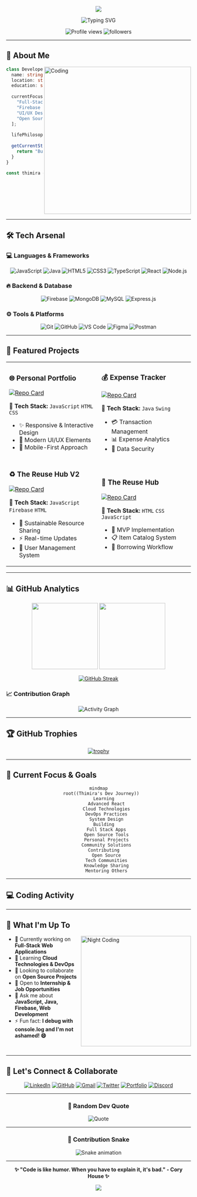 <div align="center">

<!-- Animated Header -->
<img src="https://capsule-render.vercel.app/api?type=waving&color=gradient&height=200&section=header&text=Thimira%20Rashmika&fontSize=80&fontAlignY=35&animation=twinkling&fontColor=gradient" />

<!-- Typing Animation -->
<p align="center">
  <img src="https://readme-typing-svg.herokuapp.com?font=Fira+Code&weight=600&size=28&duration=3000&pause=1000&color=00D9FF&center=true&vCenter=true&multiline=true&width=600&height=100&lines=Full-Stack+Developer;Problem+Solver;Tech+Enthusiast;Open+Source+Contributor" alt="Typing SVG" />
</p>

<!-- Profile Views Counter -->
<p align="center"> 
  <img src="https://komarev.com/ghpvc/?username=thimira20011&label=Profile%20Views&color=0e75b6&style=for-the-badge" alt="Profile views" />
  <img src="https://img.shields.io/github/followers/thimira20011?label=Followers&style=for-the-badge&color=0e75b6" alt="followers" />
</p>

</div>

---

## 🚀 About Me

<img align="right" alt="Coding" width="400" src="https://cdn.dribbble.com/users/1162077/screenshots/3848914/programmer.gif">

```typescript
class Developer {
  name: string = "Thimira Niranjaya";
  location: string = "Sri Lanka 🇱🇰";
  education: string = "Information Systems Student";
  
  currentFocus: string[] = [
    "Full-Stack Development",
    "Firebase Integration",
    "UI/UX Design",
    "Open Source Contribution"
  ];
  
  lifePhilosophy: string = "Code is poetry written in logic";
  
  getCurrentStatus(): string {
    return "Building the future, one commit at a time ✨";
  }
}

const thimira = new Developer();
```

<br clear="both">

---

## 🛠️ Tech Arsenal

### 💻 Languages & Frameworks
<div align="center">

![JavaScript](https://img.shields.io/badge/JavaScript-323330?style=for-the-badge&logo=javascript&logoColor=F7DF1E)
![Java](https://img.shields.io/badge/Java-ED8B00?style=for-the-badge&logo=openjdk&logoColor=white)
![HTML5](https://img.shields.io/badge/HTML5-E34F26?style=for-the-badge&logo=html5&logoColor=white)
![CSS3](https://img.shields.io/badge/CSS3-1572B6?style=for-the-badge&logo=css3&logoColor=white)
![TypeScript](https://img.shields.io/badge/TypeScript-007ACC?style=for-the-badge&logo=typescript&logoColor=white)
![React](https://img.shields.io/badge/React-20232A?style=for-the-badge&logo=react&logoColor=61DAFB)
![Node.js](https://img.shields.io/badge/Node.js-339933?style=for-the-badge&logo=nodedotjs&logoColor=white)

</div>

### 🔥 Backend & Database
<div align="center">

![Firebase](https://img.shields.io/badge/Firebase-039BE5?style=for-the-badge&logo=Firebase&logoColor=white)
![MongoDB](https://img.shields.io/badge/MongoDB-4EA94B?style=for-the-badge&logo=mongodb&logoColor=white)
![MySQL](https://img.shields.io/badge/MySQL-005C84?style=for-the-badge&logo=mysql&logoColor=white)
![Express.js](https://img.shields.io/badge/Express.js-000000?style=for-the-badge&logo=express&logoColor=white)

</div>

### ⚙️ Tools & Platforms
<div align="center">

![Git](https://img.shields.io/badge/GIT-E44C30?style=for-the-badge&logo=git&logoColor=white)
![GitHub](https://img.shields.io/badge/GitHub-100000?style=for-the-badge&logo=github&logoColor=white)
![VS Code](https://img.shields.io/badge/Visual_Studio_Code-0078D4?style=for-the-badge&logo=visual%20studio%20code&logoColor=white)
![Figma](https://img.shields.io/badge/Figma-F24E1E?style=for-the-badge&logo=figma&logoColor=white)
![Postman](https://img.shields.io/badge/Postman-FF6C37?style=for-the-badge&logo=Postman&logoColor=white)

</div>

---

## 🎯 Featured Projects

<div align="center">

<table>
<tr>
<td width="50%">

### 🌐 Personal Portfolio
[![Repo Card](https://github-readme-stats.vercel.app/api/pin/?username=thimira20011&repo=personal-portfolio&theme=radical&hide_border=true)](https://github.com/thimira20011/personal-portfolio)

**🔧 Tech Stack:** `JavaScript` `HTML` `CSS`
- ✨ Responsive & Interactive Design
- 🎨 Modern UI/UX Elements
- 📱 Mobile-First Approach

</td>
<td width="50%">

### 💰 Expense Tracker
[![Repo Card](https://github-readme-stats.vercel.app/api/pin/?username=thimira20011&repo=expense-tracker&theme=radical&hide_border=true)](https://github.com/thimira20011/expense-tracker)

**🔧 Tech Stack:** `Java` `Swing`
- 💳 Transaction Management
- 📊 Expense Analytics
- 🔐 Data Security

</td>
</tr>
<tr>
<td width="50%">

### ♻️ The Reuse Hub V2
[![Repo Card](https://github-readme-stats.vercel.app/api/pin/?username=thimira20011&repo=the-reuse-hub-v2&theme=radical&hide_border=true)](https://github.com/thimira20011/the-reuse-hub-v2)

**🔧 Tech Stack:** `JavaScript` `Firebase` `HTML`
- 🌱 Sustainable Resource Sharing
- ⚡ Real-time Updates
- 👥 User Management System

</td>
<td width="50%">

### 🏪 The Reuse Hub
[![Repo Card](https://github-readme-stats.vercel.app/api/pin/?username=thimira20011&repo=the-reuse-hub&theme=radical&hide_border=true)](https://github.com/thimira20011/the-reuse-hub)

**🔧 Tech Stack:** `HTML` `CSS` `JavaScript`
- 🎯 MVP Implementation
- 📋 Item Catalog System
- 🔄 Borrowing Workflow

</td>
</tr>
</table>

</div>

---

## 📊 GitHub Analytics

<div align="center">
  
<img height="180em" src="https://github-readme-stats.vercel.app/api?username=thimira20011&show_icons=true&theme=radical&hide_border=true&count_private=true"/>
<img height="180em" src="https://github-readme-stats.vercel.app/api/top-langs/?username=thimira20011&layout=compact&theme=radical&hide_border=true"/>

</div>

<div align="center">
  
[![GitHub Streak](https://github-readme-streak-stats.herokuapp.com/?user=thimira20011&theme=radical&hide_border=true)](https://git.io/streak-stats)

</div>

### 📈 Contribution Graph
<div align="center">

![Activity Graph](https://github-readme-activity-graph.vercel.app/graph?username=thimira20011&theme=react-dark&hide_border=true)

</div>

---

## 🏆 GitHub Trophies

<div align="center">

[![trophy](https://github-profile-trophy.vercel.app/?username=thimira20011&theme=radical&no-frame=true&margin-w=15&margin-h=15&column=7)](https://github.com/ryo-ma/github-profile-trophy)

</div>

---

## 🎨 Current Focus & Goals

<div align="center">

```mermaid
mindmap
  root((Thimira's Dev Journey))
    Learning
      Advanced React
      Cloud Technologies
      DevOps Practices
      System Design
    Building
      Full Stack Apps
      Open Source Tools
      Personal Projects
      Community Solutions
    Contributing
      Open Source
      Tech Communities
      Knowledge Sharing
      Mentoring Others
```

</div>

---

## 💻 Coding Activity

<div align="center">

<!--START_SECTION:waka-->
<!--END_SECTION:waka-->

</div>

---

## 🌟 What I'm Up To

<img align="right" alt="Night Coding" width="300" src="https://media.giphy.com/media/L1R1tvI9svkIWwpVYr/giphy.gif">

- 🔭 Currently working on **Full-Stack Web Applications**
- 🌱 Learning **Cloud Technologies & DevOps**
- 👯 Looking to collaborate on **Open Source Projects**
- 🤝 Open to **Internship & Job Opportunities**
- 💬 Ask me about **JavaScript, Java, Firebase, Web Development**
- ⚡ Fun fact: **I debug with console.log and I'm not ashamed! 😄**

<br clear="both">

---

## 🤝 Let's Connect & Collaborate

<div align="center">

[![LinkedIn](https://img.shields.io/badge/LinkedIn-0077B5?style=for-the-badge&logo=linkedin&logoColor=white)](https://linkedin.com/in/your-profile)
[![GitHub](https://img.shields.io/badge/GitHub-100000?style=for-the-badge&logo=github&logoColor=white)](https://github.com/thimira20011)
[![Gmail](https://img.shields.io/badge/Gmail-D14836?style=for-the-badge&logo=gmail&logoColor=white)](mailto:your-email@example.com)
[![Twitter](https://img.shields.io/badge/Twitter-1DA1F2?style=for-the-badge&logo=twitter&logoColor=white)](https://twitter.com/your-handle)
[![Portfolio](https://img.shields.io/badge/Portfolio-FF5722?style=for-the-badge&logo=google-chrome&logoColor=white)](https://your-portfolio.com)
[![Discord](https://img.shields.io/badge/Discord-5865F2?style=for-the-badge&logo=discord&logoColor=white)](https://discord.gg/your-server)

</div>

---

<div align="center">

### 💭 Random Dev Quote

![Quote](https://quotes-github-readme.vercel.app/api?type=horizontal&theme=radical)

</div>

---

<div align="center">

### 🐍 Contribution Snake

![Snake animation](https://github.com/thimira20011/thimira20011/blob/output/github-contribution-grid-snake.svg)

</div>

---

<div align="center">

**✨ "Code is like humor. When you have to explain it, it's bad." - Cory House ✨**

<img src="https://capsule-render.vercel.app/api?type=waving&color=gradient&height=100&section=footer"/>

</div>
